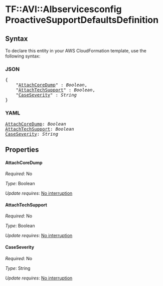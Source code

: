 # TF::AVI::Albservicesconfig ProactiveSupportDefaultsDefinition

## Syntax

To declare this entity in your AWS CloudFormation template, use the following syntax:

### JSON

<pre>
{
    "<a href="#attachcoredump" title="AttachCoreDump">AttachCoreDump</a>" : <i>Boolean</i>,
    "<a href="#attachtechsupport" title="AttachTechSupport">AttachTechSupport</a>" : <i>Boolean</i>,
    "<a href="#caseseverity" title="CaseSeverity">CaseSeverity</a>" : <i>String</i>
}
</pre>

### YAML

<pre>
<a href="#attachcoredump" title="AttachCoreDump">AttachCoreDump</a>: <i>Boolean</i>
<a href="#attachtechsupport" title="AttachTechSupport">AttachTechSupport</a>: <i>Boolean</i>
<a href="#caseseverity" title="CaseSeverity">CaseSeverity</a>: <i>String</i>
</pre>

## Properties

#### AttachCoreDump

_Required_: No

_Type_: Boolean

_Update requires_: [No interruption](https://docs.aws.amazon.com/AWSCloudFormation/latest/UserGuide/using-cfn-updating-stacks-update-behaviors.html#update-no-interrupt)

#### AttachTechSupport

_Required_: No

_Type_: Boolean

_Update requires_: [No interruption](https://docs.aws.amazon.com/AWSCloudFormation/latest/UserGuide/using-cfn-updating-stacks-update-behaviors.html#update-no-interrupt)

#### CaseSeverity

_Required_: No

_Type_: String

_Update requires_: [No interruption](https://docs.aws.amazon.com/AWSCloudFormation/latest/UserGuide/using-cfn-updating-stacks-update-behaviors.html#update-no-interrupt)

